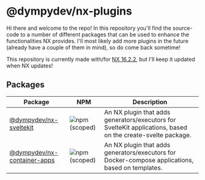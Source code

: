 # @dympydev/nx-plugins

Hi there and welcome to the repo! In this repository you'll find the source-code to a number of different packages that can be used to enhance the functionalities NX provides.
I'll most likely add more plugins in the future (already have a couple of them in mind), so do come back sometime!

This repository is currently made with/for [NX 16.2.2](https://nx.dev), but I'll keep it updated when NX updates!

## Packages

| Package                                                         | NPM                                                                       | Description                                                                                                 |
| --------------------------------------------------------------- | ------------------------------------------------------------------------- | ----------------------------------------------------------------------------------------------------------- |
| [@dympydev/nx-sveltekit](libs/nx-sveltekit/README.md)           | ![npm (scoped)](https://img.shields.io/npm/v/@dympydev/nx-sveltekit)      | An NX plugin that adds generators/executors for SvelteKit applications, based on the create-svelte package. |
| [@dympydev/nx-container-apps](libs/nx-container-apps/README.md) | ![npm (scoped)](https://img.shields.io/npm/v/@dympydev/nx-container-apps) | An NX plugin that adds generators/executors for Docker-compose applications, based on templates.            |
